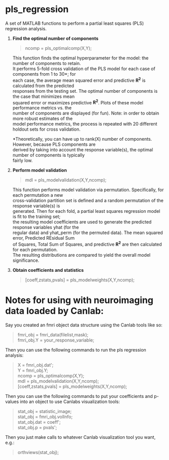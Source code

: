 # pls_regression
A set of MATLAB functions to perform a partial least squares (PLS) regression analysis. 
1. **Find the optimal number of components**
   >ncomp = pls_optimalcomp(X,Y);  
   
   This function finds the optimal hyperparameter for the model: the number of components to retain.  
   It performs 5-fold cross validation of the PLS model for each case of components from 1 to 30*; for  
   each case, the average mean squared error and predictive **R<sup>2</sup>** is calculated from the predicted  
   responses from the testing set. The optimal number of components is the case that minimizes mean  
   squared error or maximizes predictive **R<sup>2</sup>**. Plots of these model performance metrics vs. the  
   number of components are displayed (for fun). Note: in order to obtain more robust estimates of the  
   model performance metrics, the process is repeated with 20 different holdout sets for cross validation.

   *Theoretically, you can have up to rank(X) number of components. However, because PLS components are  
   derived by taking into account the response variable(s), the optimal number of components is typically  
   fairly low.
   
   
3. **Perform model validation**
   >mdl = pls_modelvalidation(X,Y,ncomp);
   
   This function performs model validation via permutation. Specifically, for each permutation a new  
   cross-validation partition set is defined and a random permutation of the response variable(s) is  
   generated. Then for each fold, a partial least squares regression model is fit to the training set;  
   the resulting model coefficients are used to generate the predicted response variables yhat (for the  
   regular data) and yhat_perm (for the permuted data). The mean squared error, Predicted REsidual Sum  
   of Squares, Total Sum of Squares, and predictive **R<sup>2</sup>** are then calculated for each permutation.  
   The resulting distributions are compared to yield the overall model significance.
   
5. **Obtain coefficients and statistics**
   >[coeff,zstats,pvals] = pls_modelweights(X,Y,ncomp);


# Notes for using with neuroimaging data loaded by Canlab:
Say you created an fmri object data structure using the Canlab tools like so:  
>fmri_obj = fmri_data(filelist,mask);  
>fmri_obj.Y = your_response_variable;

Then you can use the following commands to run the pls regression analysis:  
>X = fmri_obj.dat';  
>Y = fmri_obj.Y;  
>ncomp = pls_optimalcomp(X,Y);  
>mdl = pls_modelvalidation(X,Y,ncomp);  
>[coeff,zstats,pvals] = pls_modelweights(X,Y,ncomp);  

Then you can use the following commands to put your coefficients and p-values into an object to use Canlabs visualization tools:
>stat_obj = statistic_image;  
>stat_obj = fmri_obj.volInfo;  
>stat_obj.dat = coeff';  
>stat_obj.p = pvals';

Then you just make calls to whatever Canlab visualization tool you want, e.g.:
>orthviews(stat_obj);
